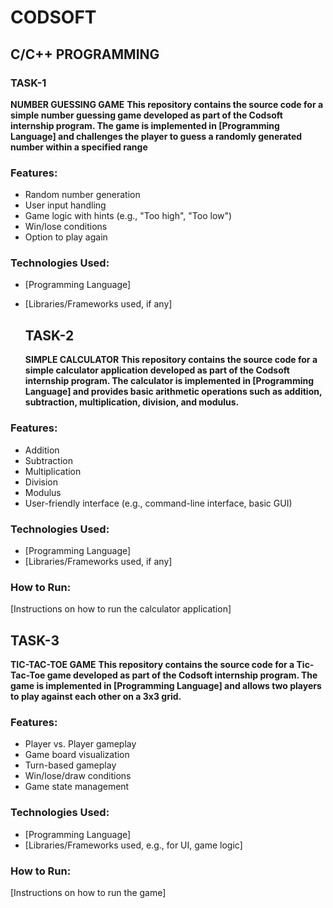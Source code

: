 # CODSOFT
## C/C++ PROGRAMMING
### TASK-1
**NUMBER GUESSING GAME**
**This repository contains the source code for a simple number guessing game developed as part of the Codsoft internship program. The game is implemented in [Programming Language] and challenges the player to guess a randomly generated number within a specified range**
### Features:
 * Random number generation
 * User input handling
 * Game logic with hints (e.g., "Too high", "Too low")
 * Win/lose conditions
 * Option to play again
### Technologies Used:
 * [Programming Language]
 * [Libraries/Frameworks used, if any]

   ## TASK-2
   **SIMPLE CALCULATOR**
**This repository contains the source code for a simple calculator application developed as part of the Codsoft internship program. The calculator is implemented in [Programming Language] and provides basic arithmetic operations such as addition, subtraction, multiplication, division, and modulus.**
### Features:
 * Addition
 * Subtraction
 * Multiplication
 * Division
 * Modulus
 * User-friendly interface (e.g., command-line interface, basic GUI)
### Technologies Used:
 * [Programming Language]
 * [Libraries/Frameworks used, if any]
### How to Run:
[Instructions on how to run the calculator application]

## TASK-3
**TIC-TAC-TOE GAME**
**This repository contains the source code for a Tic-Tac-Toe game developed as part of the Codsoft internship program. The game is implemented in [Programming Language] and allows two players to play against each other on a 3x3 grid.**
### Features:
 * Player vs. Player gameplay
 * Game board visualization
 * Turn-based gameplay
 * Win/lose/draw conditions
 * Game state management
### Technologies Used:
 * [Programming Language]
 * [Libraries/Frameworks used, e.g., for UI, game logic]
### How to Run:
[Instructions on how to run the game]
